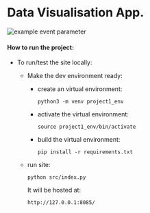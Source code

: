 # Data Visualisation App. 


![example event parameter](https://github.com/bradley-erickson/project1/actions/workflows/python-app.yml/badge.svg?event=push)


#### How to run the project:

- To run/test the site locally:

  - Make the dev environment ready:

    - create an virtual environment:

      `python3 -m venv project1_env`
    
    - activate the virtual environment:
    
      `source project1_env/bin/activate`
    
    - build the virtual environment:

      `pip install -r requirements.txt`
  - run site:

    ```
    python src/index.py
    ```

    It will be hosted at:

    `http://127.0.0.1:8085/`

